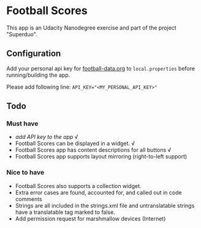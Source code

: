 # Football Scores

This app is an Udacity Nanodegree exercise and part of the project "Superduo".


## Configuration

Add your personal api key for [football-data.org](http://api.football-data.org/index) to
`local.properties` before running/building the app.

Please add following line:
`API_KEY="<MY_PERSONAL_API_KEY>"`


## Todo

### Must have

- _add API key to the app_ √
- Football Scores can be displayed in a widget. √
- Football Scores app has content descriptions for all buttons √
- Football Scores app supports layout mirroring (right-to-left support)

### Nice to have

- Football Scores also supports a collection widget.
- Extra error cases are found, accounted for, and called out in code comments
- Strings are all included in the strings.xml file and untranslatable strings have a translatable tag marked to false.
- Add permission request for marshmallow devices (Internet)
